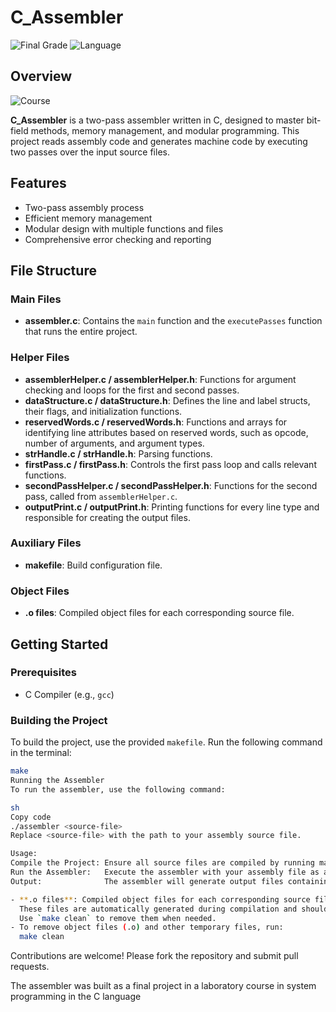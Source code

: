 # C_Assembler

![Final Grade](https://img.shields.io/badge/grade-95-brightgreen.svg)
![Language](https://img.shields.io/badge/language-C-blue.svg)
## Overview
![Course](https://img.shields.io/badge/course-systems_programming_laboratory-lightgrey.svg)

**C_Assembler** is a two-pass assembler written in C, designed to master bit-field methods, memory management, and modular programming. This project reads assembly code and generates machine code by executing two passes over the input source files.

## Features

- Two-pass assembly process
- Efficient memory management
- Modular design with multiple functions and files
- Comprehensive error checking and reporting

## File Structure

### Main Files

- **assembler.c**: Contains the `main` function and the `executePasses` function that runs the entire project.

### Helper Files

- **assemblerHelper.c / assemblerHelper.h**: Functions for argument checking and loops for the first and second passes.
- **dataStructure.c / dataStructure.h**: Defines the line and label structs, their flags, and initialization functions.
- **reservedWords.c / reservedWords.h**: Functions and arrays for identifying line attributes based on reserved words, such as opcode, number of arguments, and argument types.
- **strHandle.c / strHandle.h**: Parsing functions.
- **firstPass.c / firstPass.h**: Controls the first pass loop and calls relevant functions.
- **secondPassHelper.c / secondPassHelper.h**: Functions for the second pass, called from `assemblerHelper.c`.
- **outputPrint.c / outputPrint.h**: Printing functions for every line type and responsible for creating the output files.

### Auxiliary Files

- **makefile**: Build configuration file.

### Object Files

- **.o files**: Compiled object files for each corresponding source file.

## Getting Started

### Prerequisites

- C Compiler (e.g., `gcc`)

### Building the Project

To build the project, use the provided `makefile`. Run the following command in the terminal:

```sh
make
Running the Assembler
To run the assembler, use the following command:

sh
Copy code
./assembler <source-file>
Replace <source-file> with the path to your assembly source file.

Usage:
Compile the Project: Ensure all source files are compiled by running make.
Run the Assembler:   Execute the assembler with your assembly file as an argument.
Output:              The assembler will generate output files containing the machine code.

- **.o files**: Compiled object files for each corresponding source file.  
  These files are automatically generated during compilation and should not be manually included in the repository.  
  Use `make clean` to remove them when needed.
- To remove object files (.o) and other temporary files, run:
  make clean
```

Contributions are welcome! Please fork the repository and submit pull requests.

The assembler was built as a final project in a laboratory course in system programming in the C language
